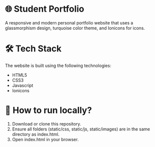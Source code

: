 # 🌐 Student Portfolio
A responsive and modern personal portfolio website that uses a glassmorphism design, turquoise color theme, and Ionicons for icons.

# 🛠️ Tech Stack
The website is built using the following technologies:
- HTML5
- CSS3
- Javascript
- Ionicons

# 🚀 How to run locally?
1. Download or clone this repository.
2. Ensure all folders (static/css, static/js, static/images) are in the same directory as index.html.
3. Open index.html in your browser.
